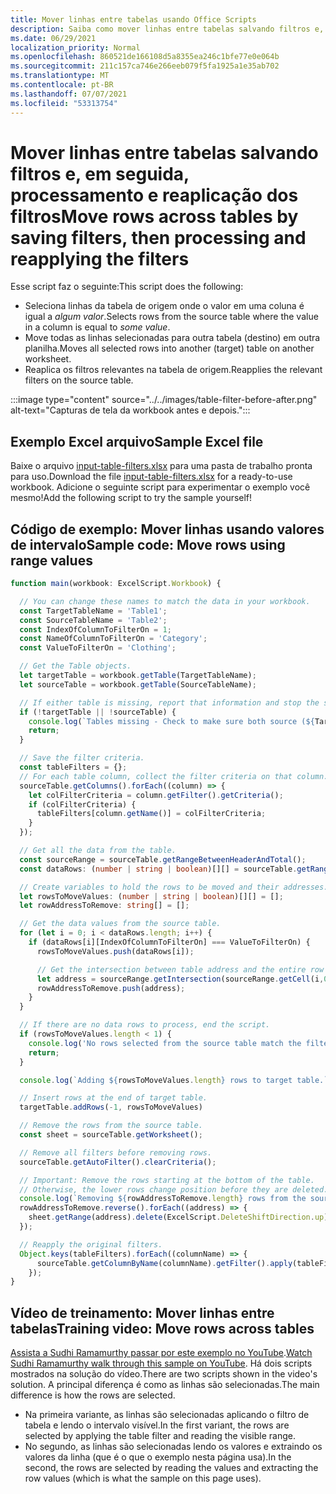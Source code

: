 ```yaml
---
title: Mover linhas entre tabelas usando Office Scripts
description: Saiba como mover linhas entre tabelas salvando filtros e, em seguida, processamento e reaplicação dos filtros.
ms.date: 06/29/2021
localization_priority: Normal
ms.openlocfilehash: 860521de166108d5a8355ea246c1bfe77e0e064b
ms.sourcegitcommit: 211c157ca746e266eeb079f5fa1925a1e35ab702
ms.translationtype: MT
ms.contentlocale: pt-BR
ms.lasthandoff: 07/07/2021
ms.locfileid: "53313754"
---
```

# <a name="move-rows-across-tables-by-saving-filters-then-processing-and-reapplying-the-filters"></a><span data-ttu-id="dcfe4-103">Mover linhas entre tabelas salvando filtros e, em seguida, processamento e reaplicação dos filtros</span><span class="sxs-lookup"><span data-stu-id="dcfe4-103">Move rows across tables by saving filters, then processing and reapplying the filters</span></span>

<span data-ttu-id="dcfe4-104">Esse script faz o seguinte:</span><span class="sxs-lookup"><span data-stu-id="dcfe4-104">This script does the following:</span></span>

* <span data-ttu-id="dcfe4-105">Seleciona linhas da tabela de origem onde o valor em uma coluna é igual a _algum valor_.</span><span class="sxs-lookup"><span data-stu-id="dcfe4-105">Selects rows from the source table where the value in a column is equal to _some value_.</span></span>
* <span data-ttu-id="dcfe4-106">Move todas as linhas selecionadas para outra tabela (destino) em outra planilha.</span><span class="sxs-lookup"><span data-stu-id="dcfe4-106">Moves all selected rows into another (target) table on another worksheet.</span></span>
* <span data-ttu-id="dcfe4-107">Reaplica os filtros relevantes na tabela de origem.</span><span class="sxs-lookup"><span data-stu-id="dcfe4-107">Reapplies the relevant filters on the source table.</span></span>

:::image type="content" source="../../images/table-filter-before-after.png" alt-text="Capturas de tela da workbook antes e depois.":::

## <a name="sample-excel-file"></a><span data-ttu-id="dcfe4-109">Exemplo Excel arquivo</span><span class="sxs-lookup"><span data-stu-id="dcfe4-109">Sample Excel file</span></span>

<span data-ttu-id="dcfe4-110">Baixe o arquivo <a href="input-table-filters.xlsx">input-table-filters.xlsx</a> para uma pasta de trabalho pronta para uso.</span><span class="sxs-lookup"><span data-stu-id="dcfe4-110">Download the file <a href="input-table-filters.xlsx">input-table-filters.xlsx</a> for a ready-to-use workbook.</span></span> <span data-ttu-id="dcfe4-111">Adicione o seguinte script para experimentar o exemplo você mesmo!</span><span class="sxs-lookup"><span data-stu-id="dcfe4-111">Add the following script to try the sample yourself!</span></span>

## <a name="sample-code-move-rows-using-range-values"></a><span data-ttu-id="dcfe4-112">Código de exemplo: Mover linhas usando valores de intervalo</span><span class="sxs-lookup"><span data-stu-id="dcfe4-112">Sample code: Move rows using range values</span></span>

```TypeScript
function main(workbook: ExcelScript.Workbook) {

  // You can change these names to match the data in your workbook.
  const TargetTableName = 'Table1';
  const SourceTableName = 'Table2';
  const IndexOfColumnToFilterOn = 1;
  const NameOfColumnToFilterOn = 'Category';
  const ValueToFilterOn = 'Clothing';

  // Get the Table objects.
  let targetTable = workbook.getTable(TargetTableName);
  let sourceTable = workbook.getTable(SourceTableName);

  // If either table is missing, report that information and stop the script.
  if (!targetTable || !sourceTable) {
    console.log(`Tables missing - Check to make sure both source (${TargetTableName}) and target table (${SourceTableName}) are present before running the script. `);
    return;
  }

  // Save the filter criteria.
  const tableFilters = {};
  // For each table column, collect the filter criteria on that column.
  sourceTable.getColumns().forEach((column) => {
    let colFilterCriteria = column.getFilter().getCriteria();
    if (colFilterCriteria) {
      tableFilters[column.getName()] = colFilterCriteria;
    }
  });

  // Get all the data from the table.
  const sourceRange = sourceTable.getRangeBetweenHeaderAndTotal();
  const dataRows: (number | string | boolean)[][] = sourceTable.getRangeBetweenHeaderAndTotal().getValues();

  // Create variables to hold the rows to be moved and their addresses.
  let rowsToMoveValues: (number | string | boolean)[][] = [];
  let rowAddressToRemove: string[] = [];

  // Get the data values from the source table.
  for (let i = 0; i < dataRows.length; i++) { 
    if (dataRows[i][IndexOfColumnToFilterOn] === ValueToFilterOn) {
      rowsToMoveValues.push(dataRows[i]);

      // Get the intersection between table address and the entire row where we found the match. This provides the address of the range to remove.
      let address = sourceRange.getIntersection(sourceRange.getCell(i,0).getEntireRow()).getAddress();
      rowAddressToRemove.push(address);
    }
  }

  // If there are no data rows to process, end the script.
  if (rowsToMoveValues.length < 1) {
    console.log('No rows selected from the source table match the filter criteria.');
    return;
  }

  console.log(`Adding ${rowsToMoveValues.length} rows to target table.`);

  // Insert rows at the end of target table.
  targetTable.addRows(-1, rowsToMoveValues)

  // Remove the rows from the source table.
  const sheet = sourceTable.getWorksheet();

  // Remove all filters before removing rows.
  sourceTable.getAutoFilter().clearCriteria();

  // Important: Remove the rows starting at the bottom of the table.
  // Otherwise, the lower rows change position before they are deleted.
  console.log(`Removing ${rowAddressToRemove.length} rows from the source table.`);
  rowAddressToRemove.reverse().forEach((address) => {
    sheet.getRange(address).delete(ExcelScript.DeleteShiftDirection.up);
  });

  // Reapply the original filters. 
  Object.keys(tableFilters).forEach((columnName) => {
      sourceTable.getColumnByName(columnName).getFilter().apply(tableFilters[columnName]);
    });
}
```

## <a name="training-video-move-rows-across-tables"></a><span data-ttu-id="dcfe4-113">Vídeo de treinamento: Mover linhas entre tabelas</span><span class="sxs-lookup"><span data-stu-id="dcfe4-113">Training video: Move rows across tables</span></span>

<span data-ttu-id="dcfe4-114">[Assista a Sudhi Ramamurthy passar por este exemplo no YouTube](https://youtu.be/_3t3Pk4i2L0).</span><span class="sxs-lookup"><span data-stu-id="dcfe4-114">[Watch Sudhi Ramamurthy walk through this sample on YouTube](https://youtu.be/_3t3Pk4i2L0).</span></span> <span data-ttu-id="dcfe4-115">Há dois scripts mostrados na solução do vídeo.</span><span class="sxs-lookup"><span data-stu-id="dcfe4-115">There are two scripts shown in the video's solution.</span></span> <span data-ttu-id="dcfe4-116">A principal diferença é como as linhas são selecionadas.</span><span class="sxs-lookup"><span data-stu-id="dcfe4-116">The main difference is how the rows are selected.</span></span>

* <span data-ttu-id="dcfe4-117">Na primeira variante, as linhas são selecionadas aplicando o filtro de tabela e lendo o intervalo visível.</span><span class="sxs-lookup"><span data-stu-id="dcfe4-117">In the first variant, the rows are selected by applying the table filter and reading the visible range.</span></span>
* <span data-ttu-id="dcfe4-118">No segundo, as linhas são selecionadas lendo os valores e extraindo os valores da linha (que é o que o exemplo nesta página usa).</span><span class="sxs-lookup"><span data-stu-id="dcfe4-118">In the second, the rows are selected by reading the values and extracting the row values (which is what the sample on this page uses).</span></span>
